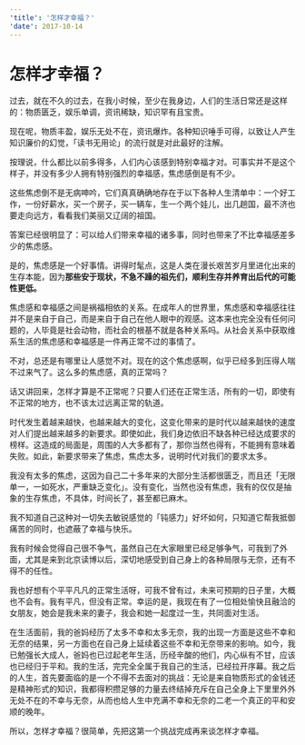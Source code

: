 ```yaml
---
'title': '怎样才幸福？'
'date': 2017-10-14
---
```

# 怎样才幸福？

过去，就在不久的过去，在我小时候，至少在我身边，人们的生活日常还是这样的：物质匮乏，娱乐单调，资讯稀缺，知识罕有且宝贵。

现在呢，物质丰盈，娱乐无处不在，资讯爆炸。各种知识唾手可得，以致让人产生知识廉价的幻觉，「读书无用论」的流行就是对此最好的注解。

按理说，什么都比以前多得多，人们内心该感到特别幸福才对。可事实并不是这个样子，并没有多少人拥有特别强烈的幸福感，焦虑感倒是有不少。

这些焦虑倒不是无病呻吟，它们真真确确地存在于以下各种人生清单中：一个好工作，一份好薪水，买一个房子，买一辆车，生一个两个娃儿，出几趟国，最不济也要走向远方，看看我们美丽又辽阔的祖国。

答案已经很明显了：可以给人们带来幸福的诸多事，同时也带来了不比幸福感差多少的焦虑感。

是的，焦虑感是一个好事情。讲得时髦点，这是人类在漫长艰苦岁月里进化出来的生存本能，因为**那些安于现状，不急不躁的祖先们，顺利生存并养育出后代的可能性更低。**

焦虑感和幸福感之间是祸福相依的关系。在成年人的世界里，焦虑感和幸福感往往并不是来自于自己，而是来自于自己在他人眼中的观感。这本来也完全没有任何问题的，人毕竟是社会动物，而社会的根基不就是各种关系吗。从社会关系中获取维系生活的焦虑感和幸福感是一件再正常不过的事情了。

不对，总还是有哪里让人感觉不对。现在的这个焦虑感啊，似乎已经多到压得人喘不过来气了。这么多的焦虑感，真的正常吗？

话又讲回来，怎样才算是不正常呢？只要人们还在正常生活，所有的一切，即使有不正常的地方，也不该太过远离正常的轨道。

时代发生着越来越快，也越来越大的变化，这变化带来的是时代以越来越快的速度对人们提出越来越多的新要求。即使如此，我们身边依旧不缺各种已经达成要求的榜样。这造成的局面是，周围的人大多都有了，那你当然也得有，不能拥有意味着失败。如此，新要求带来了焦虑，焦虑太多，说明时代对我们的要求太多。

我没有太多的焦虑，这因为自己二十多年来的大部分生活都很匮乏，而且还「无限单一，一如死水，严重缺乏变化」。没有变化，当然也没有焦虑，我有的仅仅是抽象的生存焦虑，不具体，时间长了，甚至都已麻木。

我不知道自己这种对一切失去敏锐感觉的「钝感力」好坏如何，只知道它帮我抵御痛苦的同时，也遮蔽了幸福与快乐。

我有时候会觉得自己很不争气，虽然自己在大家眼里已经足够争气，可我到了外面，尤其是来到北京读博以后，深切地感受到自己身上的各种局限与无奈，还有不得不的任性。

我也好想有个平平凡凡的正常生活呀，可我不曾有过，未来可预期的日子里，大概也不会有。我有平凡，但没有正常。幸运的是，我现在有了一位相处愉快且融洽的女朋友，她会是我未来的妻子，我会和她一起度过一生，共同面对生活。

在生活面前，我的爸妈经历了太多不幸和太多无奈，我的出现一方面是这些不幸和无奈的结果，另一方面也在自己身上延续着这些不幸和无奈带来的影响。如今，我已勉强长大成人，爸妈也已过起老年生活，历经辛酸的他们，内心纵有不甘，应该也已经归于平和。我的生活，完完全全属于我自己的生活，已经拉开序幕。我之后的人生，首先要面临的是一个不得不去面对的挑战：无论是来自物质形式的金钱还是精神形式的知识，我都得积攒足够的力量去终结掉充斥在自己全身上下里里外外无处不在的不幸与无奈，从而也给人生中充满不幸和无奈的二老一个真正的平和安顺的晚年。

所以，怎样才幸福？很简单，先把这第一个挑战完成再来谈怎样才幸福。

